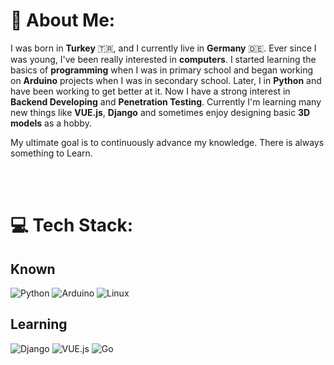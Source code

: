 # 💫 About Me:

I was born in **Turkey** 🇹🇷, and I currently live in **Germany** 🇩🇪. Ever since I was young, I've been really interested in **computers**. I started learning the basics of **programming** when I was in primary school and began working on **Arduino** projects when I was in secondary school. Later, I  in **Python** and have been working to get better at it. Now I have a strong interest in **Backend Developing** and **Penetration Testing**. 
Currently I'm learning many new things like **VUE.js**, **Django** and sometimes enjoy designing basic **3D models** as a hobby.

My ultimate goal is to continuously advance my knowledge. There is always something to Learn. 


<br><br>

# 💻 Tech Stack:
## Known

![Python](https://img.shields.io/badge/Python-14354C?style=for-the-badge&logo=python&logoColor=white) ![Arduino](https://img.shields.io/badge/-Arduino-00979D?style=for-the-badge&logo=Arduino&logoColor=white) ![Linux](https://img.shields.io/badge/Linux-FCC624?style=for-the-badge&logo=linux&logoColor=black)

## Learning 
![Django](https://img.shields.io/badge/Django-092E20?style=for-the-badge&logo=django&logoColor=white) ![VUE.js](https://img.shields.io/badge/Vue.js-35495E?style=for-the-badge&logo=vuedotjs&logoColor=4FC08D) ![Go](https://img.shields.io/badge/go-%2300ADD8.svg?style=for-the-badge&logo=go&logoColor=white)
<br><br>
